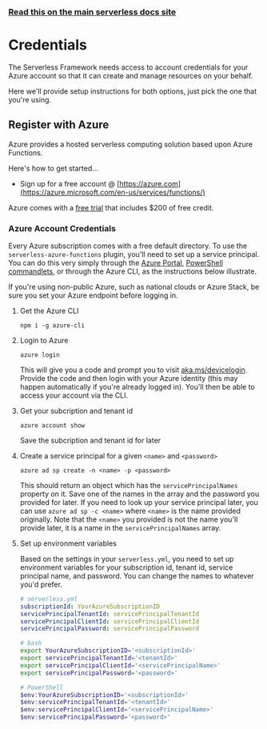 <!--
title: Serverless Framework - Azure Functions Guide - Credentials
menuText: Credentials
menuOrder: 3
description: How to set up the Serverless Framework with your Azure Functions credentials
layout: Doc
-->

<!-- DOCS-SITE-LINK:START automatically generated  -->
### [Read this on the main serverless docs site](https://www.serverless.com/framework/docs/providers/azure/guide/credentials)
<!-- DOCS-SITE-LINK:END -->

# Credentials

The Serverless Framework needs access to account credentials for your Azure account so that it can create and manage resources on your behalf. 

Here we'll provide setup instructions for both options, just pick the one that you're using. 

## Register with Azure

Azure provides a hosted serverless computing solution based upon Azure Functions.

Here's how to get started… 

- Sign up for a free account @ [https://azure.com](https://azure.microsoft.com/en-us/services/functions/)

Azure comes with a [free trial](https://azure.microsoft.com/en-us/free/) that includes $200 of free credit. 

### Azure Account Credentials

Every Azure subscription comes with a free default directory. To use the `serverless-azure-functions` plugin, you'll need to set up a service principal. You can do this very simply through the [Azure Portal](https://docs.microsoft.com/en-us/azure/azure-resource-manager/resource-group-create-service-principal-portal), [PowerShell commandlets](https://docs.microsoft.com/en-us/azure/azure-resource-manager/resource-group-authenticate-service-principal), or through the Azure CLI, as the instructions below illustrate.

If you're using non-public Azure, such as national clouds or Azure Stack, be sure you set your Azure endpoint before logging in.

1. Get the Azure CLI

    ```
    npm i -g azure-cli
    ```

2. Login to Azure

    ```
    azure login
    ```

    This will give you a code and prompt you to visit [aka.ms/devicelogin](https://aka.ms/devicelogin). Provide the code and then login with your Azure identity (this may happen automatically if you're already logged in). You'll then be able to access your account via the CLI.

3. Get your subcription and tenant id

    ```
    azure account show
    ```

    Save the subcription and tenant id for later

4. Create a service principal for a given `<name>` and `<password>`

    ```
    azure ad sp create -n <name> -p <password>
    ```

    This should return an object which has the `servicePrincipalNames` property on it. Save one of the names in the array and the password you provided for later. If you need to look up your service principal later, you can use `azure ad sp -c <name>` where `<name>` is the name provided originally. Note that the `<name>` you provided is not the name you'll provide later, it is a name in the `servicePrincipalNames` array.

5. Set up environment variables

    Based on the settings in your `serverless.yml`, you need to set up environment variables for your subscription id, tenant id, service principal name, and password. You can change the names to whatever you'd prefer.

    ```yaml
    # serverless.yml
    subscriptionId: YourAzureSubscriptionID
    servicePrincipalTenantId: servicePrincipalTenantId
    servicePrincipalClientId: servicePrincipalClientId
    servicePrincipalPassword: servicePrincipalPassword
    ```

    ```bash
    # bash
    export YourAzureSubscriptionID='<subscriptionId>'
    export servicePrincipalTenantId='<tenantId>'
    export servicePrincipalClientId='<servicePrincipalName>'
    export servicePrincipalPassword='<password>'
    ```

    ```powershell
    # PowerShell
    $env:YourAzureSubscriptionID='<subscriptionId>'
    $env:servicePrincipalTenantId='<tenantId>'
    $env:servicePrincipalClientId='<servicePrincipalName>'
    $env:servicePrincipalPassword='<password>'
    ```
